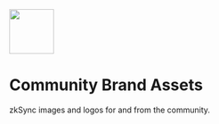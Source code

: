 <img src="https://github.com/bxpana/zksync-community-brand-assets/blob/c400dac5a8b26bddf32ea7988fe9da0be576c3c5/zkSync/Logos/Logotype%20Light.png" height="80px">

# Community Brand Assets
zkSync images and logos for and from the community. 
